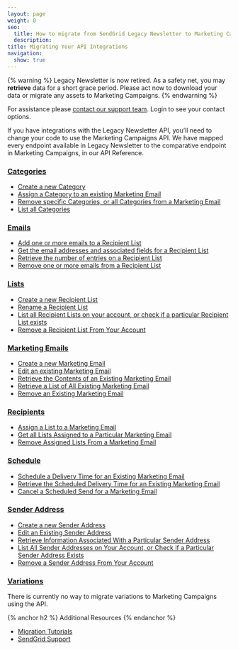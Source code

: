 ```yaml
---
layout: page
weight: 0
seo:
  title: How to migrate from SendGrid Legacy Newsletter to Marketing Campaigns
  description:
title: Migrating Your API Integrations
navigation:
  show: true
---
```


{% warning %}
Legacy Newsletter is now retired.
As a safety net, you may **retrieve** data for a short grace period. Please act now to download your data or migrate any assets to Marketing Campaigns.
{% endwarning %}

For assistance please [contact our support team](https://support.sendgrid.com/). Login to see your contact options.

If you have integrations with the Legacy Newsletter API, you’ll need to change your code to use the Marketing Campaigns API. We have mapped every endpoint available in Legacy Newsletter to the comparative endpoint in Marketing Campaigns, in our API Reference.

<h3><a href="{{root_url}}/API_Reference/Web_API/Legacy_Features/Marketing_Emails_API/Migration/categories.html">Categories</a></h3>

<ul>
<li><a href="{{root_url}}/API_Reference/Web_API/Legacy_Features/Marketing_Emails_API/Migration/categories.html">Create a new Category</a></li>
<li><a href="{{root_url}}/API_Reference/Web_API/Legacy_Features/Marketing_Emails_API/Migration/categories.html">Assign a Category to an existing Marketing Email</a></li>
<li><a href="{{root_url}}/API_Reference/Web_API/Legacy_Features/Marketing_Emails_API/Migration/categories.html">Remove specific Categories, or all Categories from a Marketing Email</a></li>
<li><a href="{{root_url}}/API_Reference/Web_API/Legacy_Features/Marketing_Emails_API/Migration/categories.html">List all Categories</a></li>
</ul>


<h3><a href="{{root_url}}/API_Reference/Web_API/Legacy_Features/Marketing_Emails_API/Migration/emails.html">Emails</a></h3>

<ul>
  <li><a href="{{root_url}}/API_Reference/Web_API/Legacy_Features/Marketing_Emails_API/Migration/emails.html#-Add-one-or-more-emails-to-a-Recipient-List">Add one or more emails to a Recipient List</a></li>
  <li><a href="{{root_url}}/API_Reference/Web_API/Legacy_Features/Marketing_Emails_API/Migration/emails.html#-Get-the-email-addresses-and-associated-fields-for-Recipient-List">Get the email addresses and associated fields for a Recipient List</a></li>
  <li><a href="{{root_url}}/API_Reference/Web_API/Legacy_Features/Marketing_Emails_API/Migration/emails.html#-Retrieve-the-number-of-entries-on-Recipient-List">Retrieve the number of entries on a Recipient List</a></li>
  <li><a href="{{root_url}}/API_Reference/Web_API/Legacy_Features/Marketing_Emails_API/Migration/emails.html#-Remove-one-or-more-emails-from-Recipient-List">Remove one or more emails from a Recipient List</a></li>
</ul>

<h3><a href="{{root_url}}/API_Reference/Web_API/Legacy_Features/Marketing_Emails_API/Migration/lists.html">Lists</a></h3>

<ul>
  <li><a href="{{root_url}}/API_Reference/Web_API/Legacy_Features/Marketing_Emails_API/Migration/lists.html#-Create-new-Recipient-List">Create a new Recipient List</a></li>
  <li><a href="{{root_url}}/API_Reference/Web_API/Legacy_Features/Marketing_Emails_API/Migration/lists.html#-Rename-Recipient-List">Rename a Recipient List</a></li>
  <li><a href="{{root_url}}/API_Reference/Web_API/Legacy_Features/Marketing_Emails_API/Migration/lists.html#-List-all-Recipient-Lists-on-your-Account-or-check-if-particular-Recipient-List">List all Recipient Lists on your account, or check if a particular Recipient List exists</a></li>
  <li><a href="{{root_url}}/API_Reference/Web_API/Legacy_Features/Marketing_Emails_API/Migration/lists.html#-Remove-Recipient-List-From-Your-Account">Remove a Recipient List From Your Account</a></li>
</ul>


<h3><a href="{{root_url}}/API_Reference/Web_API/Legacy_Features/Marketing_Emails_API/Migration/marketing_emails.html">Marketing Emails</a></h3>

<ul>
  <li><a href="{{root_url}}/API_Reference/Web_API/Legacy_Features/Marketing_Emails_API/Migration/marketing_emails.html#-Create-new-Marketing-Email">Create a new Marketing Email</a></li>
  <li><a href="{{root_url}}/API_Reference/Web_API/Legacy_Features/Marketing_Emails_API/Migration/marketing_emails.html#-Edit-an-existing-Marketing-Email">Edit an existing Marketing Email</a></li>
  <li><a href="{{root_url}}/API_Reference/Web_API/Legacy_Features/Marketing_Emails_API/Migration/marketing_emails.html#-Retrieve-the-Contents-of-an-Existing-Marketing-Email">Retrieve the Contents of an Existing Marketing Email</a></li>
  <li><a href="{{root_url}}/API_Reference/Web_API/Legacy_Features/Marketing_Emails_API/Migration/marketing_emails.html#-Retrieve-List-Of-All-Existing-Marketing-Email">Retrieve a List of All Existing Marketing Email</a></li>
  <li><a href="{{root_url}}/API_Reference/Web_API/Legacy_Features/Marketing_Emails_API/Migration/marketing_emails.html#-Remove-an-Existing-Marketing-Email">Remove an Existing Marketing Email</a></li>
</ul>


<h3><a href="{{root_url}}/API_Reference/Web_API/Legacy_Features/Marketing_Emails_API/Migration/recipients.html">Recipients</a></h3>

<ul>
  <li><a href="{{root_url}}/API_Reference/Web_API/Legacy_Features/Marketing_Emails_API/Migration/recipients.html#-Assign-List-to-Marketing-Email">Assign a List to a Marketing Email</a></li>
  <li><a href="{{root_url}}/API_Reference/Web_API/Legacy_Features/Marketing_Emails_API/Migration/recipients.html#-Get-all-Lists-Assigned-to-Particular-Marketing-Email">Get all Lists Assigned to a Particular Marketing Email</a></li>
  <li><a href="{{root_url}}/API_Reference/Web_API/Legacy_Features/Marketing_Emails_API/Migration/recipients.html#-Remove-Assigned-Lists-From-Marketing-Email">Remove Assigned Lists From a Marketing Email</a></li>
</ul>

<h3><a href="{{root_url}}/API_Reference/Web_API/Legacy_Features/Marketing_Emails_API/Migration/categories.html">Schedule</a></h3>

<ul>
  <li><a href="{{root_url}}/API_Reference/Web_API/Legacy_Features/Marketing_Emails_API/Migration/schedule.html#-Schedule-Delivery-Time-for-an-Existing-Marketing-Email">Schedule a Delivery Time for an Existing Marketing Email</a></li>
  <li><a href="{{root_url}}/API_Reference/Web_API/Legacy_Features/Marketing_Emails_API/Migration/schedule.html#-Retrieve-the-Scheduled-Delivery-Time-for-an-Existing-Marketing-Email">Retrieve the Scheduled Delivery Time for an Existing Marketing Email</a></li>
  <li><a href="{{root_url}}/API_Reference/Web_API/Legacy_Features/Marketing_Emails_API/Migration/schedule.html#-Cancel-Scheduled-Send-for-Marketing-Email">Cancel a Scheduled Send for a Marketing Email</a></li>
</ul>


<h3><a href="{{root_url}}/API_Reference/Web_API/Legacy_Features/Marketing_Emails_API/Migration/sender_address.html">Sender Address</a></h3>

<ul>
  <li><a href="{{root_url}}/API_Reference/Web_API/Legacy_Features/Marketing_Emails_API/Migration/sender_address.html#-Create-New-Sender-Address">Create a new Sender Address</a></li>
  <li><a href="{{root_url}}/API_Reference/Web_API/Legacy_Features/Marketing_Emails_API/Migration/sender_address.html#-Edit-an-Existing-Sender-Address">Edit an Existing Sender Address</a></li>
  <li><a href="{{root_url}}/API_Reference/Web_API/Legacy_Features/Marketing_Emails_API/Migration/sender_address.html#-Retrieve-Information-Associated-With-Particular-Sender-Address">Retrieve Information Associated With a Particular Sender Address</a></li>
  <li><a href="{{root_url}}/API_Reference/Web_API/Legacy_Features/Marketing_Emails_API/Migration/sender_address.html#-List-All-Sender-Addresse-on-Your-Account-or-check-if-Particular-Sender-Address-Exists">List All Sender Addresses on Your Account, or Check if a Particular Sender Address Exists</a></li>
  <li><a href="{{root_url}}/API_Reference/Web_API/Legacy_Features/Marketing_Emails_API/Migration/sender_address.html#-Remove-Sender-Address-From-Your-Account">Remove a Sender Address From Your Account</a></li>
</ul>


<h3><a href="{{root_url}}/API_Reference/Web_API/Legacy_Features/Marketing_Emails_API/Migration/variations.html">Variations</a></h3>

There is currently no way to migrate variations to Marketing Campaigns using the API.

{% anchor h2 %}
Additional Resources
{% endanchor %}

- [Migration Tutorials]({{root_url}}/User_Guide/Legacy_Newsletter//Migration_Tutorials/index.html)
- [SendGrid Support]({{site.support_url}})
